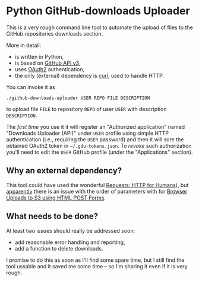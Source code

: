 # Python GitHub-downloads Uploader

This is a very rough command line tool to automate the upload of files to the
GitHub repositories downloads section.

More in detail:

* is written in Python,
* is based on [GitHub API v3](http://developer.github.com/v3/),
* uses [OAuth2](http://developer.github.com/v3/#authentication) authentication,
* the only (external) dependency is [curl](http://curl.haxx.se/), used to handle HTTP.

You can invoke it as

	./github-downloads-uploader USER REPO FILE DESCRIPTION

to upload file `FILE` to repository `REPO` of user `USER` with description `DESCRIPTION`.

The *first time* you use it it will register an "Authorized application" named
"Downloads Uploader (API)" under `USER` profile using simple HTTP
authentication (i.e., requiring the `USER` password) and then it will sore the
obtained OAuth2 token in `–/.gdu-tokens.json`. To *revoke* such authorization
you'll need to edit the `USER` GitHub profile (under the "Applications" section).

## Why an external dependency?

This tool could have used the wonderful [Requests: HTTP for
Humans](http://python-requests.org)), but [apparently](https://github.com/kennethreitz/requests/issues/179#issuecomment-3324176)
there is an issue with the order of parameters with for [Browser Uploads to S3 using HTML POST Forms](http://aws.amazon.com/articles/1434).

## What needs to be done?

At least two issues should really be addressed soon:

* add reasonable error handling and reporting,
* add a function to delete downloads.

I promise to do this as soon as I'll find some spare time, but I still find
the tool ussable and it saved me some time – so I'm sharing it even if it is
very rough.
